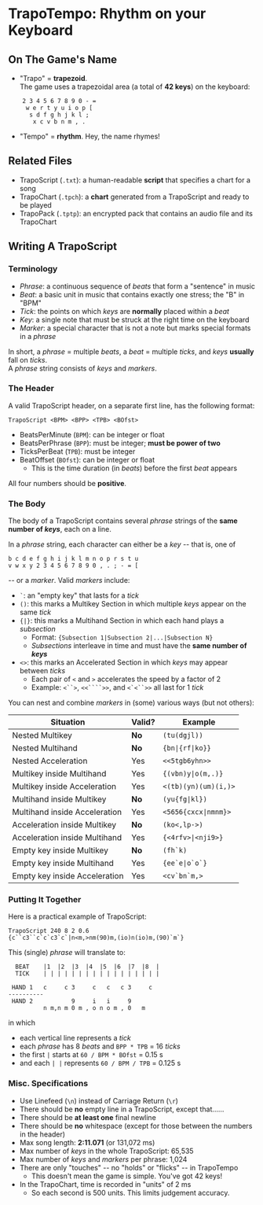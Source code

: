 # TrapoTempo: Rhythm on your Keyboard

## On The Game's Name

- "Trapo" = **trapezoid**. <br> The game uses a trapezoidal area (a total of **42 keys**) on the keyboard:
```
    2 3 4 5 6 7 8 9 0 - =
     w e r t y u i o p [
      s d f g h j k l ;
       x c v b n m , .
```
- "Tempo" = **rhythm**. Hey, the name rhymes! 

## Related Files

- TrapoScript (`.txt`): a human-readable **script** that specifies a chart for a song
- TrapoChart (`.tpch`): a **chart** generated from a TrapoScript and ready to be played
- TrapoPack (`.tptp`): an encrypted pack that contains an audio file and its TrapoChart

## Writing A TrapoScript

### **Terminology**

- *Phrase*: a continuous sequence of *beats* that form a "sentence" in music
- *Beat*: a basic unit in music that contains exactly one stress; the "B" in "BPM" 
- *Tick*: the points on which *keys* are **normally** placed within a *beat*
- *Key*: a single note that must be struck at the right time on the keyboard
- *Marker*: a special character that is not a note but marks special formats in a *phrase*

In short, a *phrase* = multiple *beats*, a *beat* = multiple *ticks*, and *keys* **usually** fall on *ticks*. <br> A *phrase* string consists of *keys* and *markers*. 

### **The Header**

A valid TrapoScript header, on a separate first line, has the following format: 

    TrapoScript <BPM> <BPP> <TPB> <BOfst>

- BeatsPerMinute (`BPM`): can be integer or float
- BeatsPerPhrase (`BPP`): must be integer; **must be power of two**
- TicksPerBeat (`TPB`): must be integer
- BeatOffset (`BOfst`): can be integer or float
  - This is the time duration (in *beats*) before the first *beat* appears

All four numbers should be **positive**. 

### **The Body**

The body of a TrapoScript contains several *phrase* strings of the **same number of *keys***, each on a line. 

In a *phrase* string, each character can either be a *key* -- that is, one of
```
b c d e f g h i j k l m n o p r s t u
v w x y 2 3 4 5 6 7 8 9 0 , . ; - = [
```
-- or a *marker*. Valid *markers* include:

- <code>\`</code>: an "empty key" that lasts for a *tick*
- `()`: this marks a Multikey Section in which multiple *keys* appear on the same *tick*
- `{|}`: this marks a Multihand Section in which each hand plays a *subsection*
  - Format: `{Subsection 1|Subsection 2|...|Subsection N}`
  - *Subsections* interleave in time and must have the **same number of *keys***
- `<>`: this marks an Accelerated Section in which *keys* may appear between *ticks*
  - Each pair of `<` and `>` accelerates the speed by a factor of 2
  - Example: <code><\`\`></code>, <code><<\`\`\`\`>></code>, and <code><\`<\`\`>></code> all last for 1 *tick*

You can nest and combine *markers* in (some) various ways (but not others):

| Situation | Valid? | Example |
| - | - | - |
| Nested Multikey | **No** | `(tu(dgjl))` |
| Nested Multihand | **No** | `{bn\|{rf\|ko}}` |
| Nested Acceleration | Yes | `<<5tgb6yhn>>` |
| Multikey inside Multihand | Yes | `{(vbn)y\|o(m,.)}` |
| Multikey inside Acceleration | Yes | `<(tb)(yn)(um)(i,)>` |
| Multihand inside Multikey | **No** | `(yu{fg\|kl})` |
| Multihand inside Acceleration | Yes | `<5656{cxcx\|nmnm}>` |
| Acceleration inside Multikey | **No** | `(ko<,lp->)` |
| Acceleration inside Multihand | Yes | `{<4rfv>\|<nji9>}` |
| Empty key inside Multikey | **No** | <code>(fh\`k)</code> |
| Empty key inside Multihand | Yes | <code>{ee\`e\|o\`o\`}</code> |
| Empty key inside Acceleration | Yes | <code><cv\`bn\`m,></code> |

### **Putting It Together**

Here is a practical example of TrapoScript: 
```
TrapoScript 240 8 2 0.6
{c``c3``c`c`c3`c`|n<m,>nm(90)m,(io)n(io)m,(90)`m`}
```
This (single) *phrase* will translate to:
```
  BEAT    |1  |2  |3  |4  |5  |6  |7  |8  |
  TICK    | | | | | | | | | | | | | | | | |

 HAND 1   c     c 3     c   c   c 3     c
----------
 HAND 2           9     i   i     9
          n m,n m 0 m , o n o m , 0   m
```
in which
- each vertical line represents a *tick*
- each *phrase* has 8 *beats* and `BPP * TPB` = 16 *ticks*
- the first `|` starts at `60 / BPM * BOfst` = 0.15 s
- and each `| |` represents `60 / BPM / TPB` = 0.125 s

### **Misc. Specifications**

- Use Linefeed (`\n`) instead of Carriage Return (`\r`)
- There should be **no** empty line in a TrapoScript, except that……
- There should be **at least one** final newline
- There should be **no** whitespace (except for those between the numbers in the header)
- Max song length: **2:11.071** (or 131,072 ms)
- Max number of *keys* in the whole TrapoScript: 65,535
- Max number of *keys* and *markers* per phrase: 1,024
- There are only "touches" -- no "holds" or "flicks" -- in TrapoTempo
  - This doesn't mean the game is simple. You've got 42 keys! 
- In the TrapoChart, time is recorded in "units" of 2 ms
  - So each second is 500 units. This limits judgement accuracy. 
